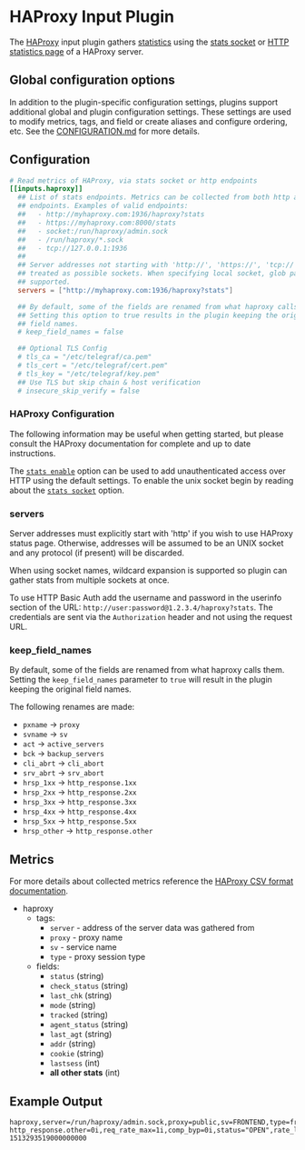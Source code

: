# HAProxy Input Plugin

The [HAProxy](http://www.haproxy.org/) input plugin gathers [statistics][1]
using the [stats socket][2] or [HTTP statistics page][3] of a HAProxy server.

[1]: https://cbonte.github.io/haproxy-dconv/1.9/intro.html#3.3.16
[2]: https://cbonte.github.io/haproxy-dconv/1.9/management.html#9.3
[3]: https://cbonte.github.io/haproxy-dconv/1.9/management.html#9

## Global configuration options <!-- @/docs/includes/plugin_config.md -->

In addition to the plugin-specific configuration settings, plugins support
additional global and plugin configuration settings. These settings are used to
modify metrics, tags, and field or create aliases and configure ordering, etc.
See the [CONFIGURATION.md][CONFIGURATION.md] for more details.

[CONFIGURATION.md]: ../../../docs/CONFIGURATION.md#plugins

## Configuration

```toml @sample.conf
# Read metrics of HAProxy, via stats socket or http endpoints
[[inputs.haproxy]]
  ## List of stats endpoints. Metrics can be collected from both http and socket
  ## endpoints. Examples of valid endpoints:
  ##   - http://myhaproxy.com:1936/haproxy?stats
  ##   - https://myhaproxy.com:8000/stats
  ##   - socket:/run/haproxy/admin.sock
  ##   - /run/haproxy/*.sock
  ##   - tcp://127.0.0.1:1936
  ##
  ## Server addresses not starting with 'http://', 'https://', 'tcp://' will be
  ## treated as possible sockets. When specifying local socket, glob patterns are
  ## supported.
  servers = ["http://myhaproxy.com:1936/haproxy?stats"]

  ## By default, some of the fields are renamed from what haproxy calls them.
  ## Setting this option to true results in the plugin keeping the original
  ## field names.
  # keep_field_names = false

  ## Optional TLS Config
  # tls_ca = "/etc/telegraf/ca.pem"
  # tls_cert = "/etc/telegraf/cert.pem"
  # tls_key = "/etc/telegraf/key.pem"
  ## Use TLS but skip chain & host verification
  # insecure_skip_verify = false
```

### HAProxy Configuration

The following information may be useful when getting started, but please consult
the HAProxy documentation for complete and up to date instructions.

The [`stats enable`][4] option can be used to add unauthenticated access over
HTTP using the default settings.  To enable the unix socket begin by reading
about the [`stats socket`][5] option.

[4]: https://cbonte.github.io/haproxy-dconv/1.8/configuration.html#4-stats%20enable
[5]: https://cbonte.github.io/haproxy-dconv/1.8/configuration.html#3.1-stats%20socket

### servers

Server addresses must explicitly start with 'http' if you wish to use HAProxy
status page.  Otherwise, addresses will be assumed to be an UNIX socket and any
protocol (if present) will be discarded.

When using socket names, wildcard expansion is supported so plugin can gather
stats from multiple sockets at once.

To use HTTP Basic Auth add the username and password in the userinfo section of
the URL: `http://user:password@1.2.3.4/haproxy?stats`.  The credentials are sent
via the `Authorization` header and not using the request URL.

### keep_field_names

By default, some of the fields are renamed from what haproxy calls them.
Setting the `keep_field_names` parameter to `true` will result in the plugin
keeping the original field names.

The following renames are made:

- `pxname` -> `proxy`
- `svname` -> `sv`
- `act` -> `active_servers`
- `bck` -> `backup_servers`
- `cli_abrt` -> `cli_abort`
- `srv_abrt` -> `srv_abort`
- `hrsp_1xx` -> `http_response.1xx`
- `hrsp_2xx` -> `http_response.2xx`
- `hrsp_3xx` -> `http_response.3xx`
- `hrsp_4xx` -> `http_response.4xx`
- `hrsp_5xx` -> `http_response.5xx`
- `hrsp_other` -> `http_response.other`

## Metrics

For more details about collected metrics reference the [HAProxy CSV format
documentation][6].

- haproxy
  - tags:
    - `server` - address of the server data was gathered from
    - `proxy` - proxy name
    - `sv` - service name
    - `type` - proxy session type
  - fields:
    - `status` (string)
    - `check_status` (string)
    - `last_chk` (string)
    - `mode` (string)
    - `tracked` (string)
    - `agent_status` (string)
    - `last_agt` (string)
    - `addr` (string)
    - `cookie` (string)
    - `lastsess` (int)
    - **all other stats** (int)

[6]: https://cbonte.github.io/haproxy-dconv/1.8/management.html#9.1

## Example Output

```text
haproxy,server=/run/haproxy/admin.sock,proxy=public,sv=FRONTEND,type=frontend http_response.other=0i,req_rate_max=1i,comp_byp=0i,status="OPEN",rate_lim=0i,dses=0i,req_rate=0i,comp_rsp=0i,bout=9287i,comp_in=0i,mode="http",smax=1i,slim=2000i,http_response.1xx=0i,conn_rate=0i,dreq=0i,ereq=0i,iid=2i,rate_max=1i,http_response.2xx=1i,comp_out=0i,intercepted=1i,stot=2i,pid=1i,http_response.5xx=1i,http_response.3xx=0i,http_response.4xx=0i,conn_rate_max=1i,conn_tot=2i,dcon=0i,bin=294i,rate=0i,sid=0i,req_tot=2i,scur=0i,dresp=0i 1513293519000000000
```

